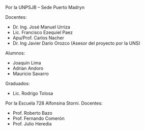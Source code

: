 Por la UNPSJB – Sede Puerto Madryn

Docentes:
* Dr. Ing. José Manuel Urriza
* Lic. Francisco Ezequiel Paez
* Apu/Prof. Carlos Nacher 
* Dr. Ing Javier Darío Orozco (Asesor del proyecto por la UNS) 

Alumnos:
* Joaquin Lima
* Adrían Andoro
* Mauricio Savarro

Graduados:
* Lic. Rodrigo Tolosa

Por la Escuela 728 Alfonsina Storni.
Docentes:
* Prof. Roberto Bazo
* Prof. Fernando Comerón
* Prof. Julio Heredia
